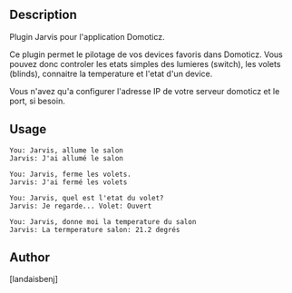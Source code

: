 <!---
IMPORTANT
=========
This README.md is displayed in the WebStore as well as within Jarvis app
Please do not change the structure of this file
Fill-in Description, Usage & Author sections
Make sure to rename the [en] folder into the language code your plugin is written in (ex: fr, es, de, it...)
For multi-language plugin:
- clone the language directory and translate commands/functions.sh
- optionally write the Description / Usage sections in several languages
-->
## Description
Plugin Jarvis pour l'application Domoticz.

Ce plugin permet le pilotage de vos devices favoris dans Domoticz. Vous pouvez donc controler les etats simples des lumieres (switch), les volets (blinds), connaitre la temperature et l'etat d'un device.

Vous n'avez qu'a configurer l'adresse IP de votre serveur domoticz et le port, si besoin.


## Usage
```
You: Jarvis, allume le salon
Jarvis: J'ai allumé le salon
```
```
You: Jarvis, ferme les volets.
Jarvis: J'ai fermé les volets
```
```
You: Jarvis, quel est l'etat du volet?
Jarvis: Je regarde... Volet: Ouvert
```
```
You: Jarvis, donne moi la temperature du salon
Jarvis: La termperature salon: 21.2 degrés
```

## Author
[landaisbenj]
